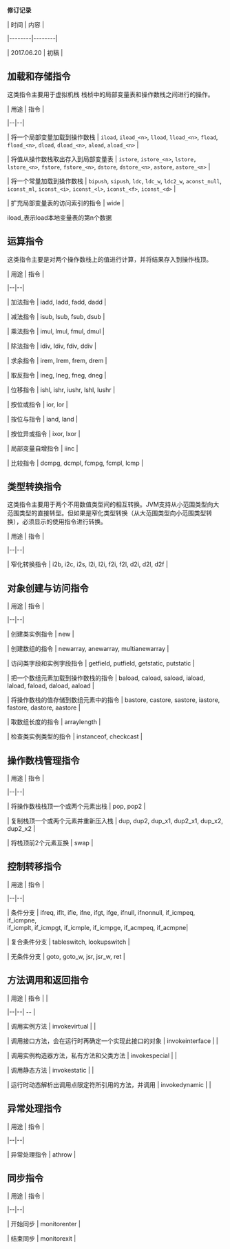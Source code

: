 **修订记录**


| 时间 | 内容 |

|--------|--------|

| 2017.06.20 | 初稿 |



## 加载和存储指令

这类指令主要用于虚拟机栈 栈桢中的局部变量表和操作数栈之间进行的操作。



| 用途 | 指令 |

|--|--|

| 将一个局部变量加载到操作数栈 | `iload`, `iload_<n>`, `lload`, `lload_<n>`, `fload`, `fload_<n>`, `dload`, `dload_<n>`, `aload`, `aload_<n>` |

| 将值从操作数栈取出存入到局部变量表 | `istore`, `istore_<n>`, `lstore,` `lstore_<n>`, `fstore`, `fstore_<n>`, `dstore`, `dstore_<n>`, `astore`, `astore_<n>` |

| 将一个常量加载到操作数栈 | `bipush`, `sipush`, `ldc`, `ldc_w`, `ldc2_w`, `aconst_null`, `iconst_ml`, `iconst_<i>`, `iconst_<l>`, `iconst_<f>`, `iconst_<d>` |

| 扩充局部变量表的访问索引的指令  | wide |



iload_<n>表示load本地变量表的第n个数据



## 运算指令

这类指令主要是对两个操作数栈上的值进行计算，并将结果存入到操作栈顶。



| 用途 | 指令 |

|--|--|

| 加法指令  | iadd, ladd, fadd, dadd  |

| 减法指令 | isub, lsub, fsub, dsub   |

| 乘法指令 | imul, lmul, fmul, dmul  |

| 除法指令 | idiv, ldiv, fdiv, ddiv  |

| 求余指令 | irem, lrem, frem, drem  |

| 取反指令 | ineg, lneg, fneg, dneg  |

| 位移指令 | ishl, ishr, iushr, lshl, lushr |

| 按位或指令 | ior, lor |

| 按位与指令 | iand, land |

| 按位异或指令 | ixor, lxor |

| 局部变量自增指令 | iinc  |

| 比较指令 | dcmpg, dcmpl, fcmpg, fcmpl, lcmp |



## 类型转换指令

这类指令主要用于两个不用数值类型间的相互转换。JVM支持从小范围类型向大范围类型的直接转型。但如果是窄化类型转换（从大范围类型向小范围类型转换），必须显示的使用指令进行转换。



| 用途 | 指令 |

|--|--|

| 窄化转换指令 | i2b, i2c, i2s, l2i, l2i, f2i, f2l, d2i, d2l, d2f  |



## 对象创建与访问指令



| 用途 | 指令 |

|--|--|

| 创建类实例指令 | new |

| 创建数组的指令 | newarray, anewarray, multianewarray |

| 访问类字段和实例字段指令 | getfield, putfield, getstatic, putstatic |

| 把一个数组元素加载到操作数栈的指令 | baload, caload, saload, iaload, laload, faload, daload, aaload |

| 将操作数栈的值存储到数组元素中的指令 | bastore, castore, sastore, iastore, fastore, dastore, aastore  |

| 取数组长度的指令 | arraylength |

| 检查类实例类型的指令 | instanceof, checkcast |



## 操作数栈管理指令



| 用途 | 指令 |

|--|--|

| 将操作数栈栈顶一个或两个元素出栈 | pop, pop2 |

| 复制栈顶一个或两个元素并重新压入栈 | dup, dup2, dup_x1, dup2_x1, dup_x2, dup2_x2 |

| 将栈顶前2个元素互换 | swap |



## 控制转移指令



| 用途 | 指令 |

|--|--|

| 条件分支 | ifreq, iflt, ifle, ifne, ifgt, ifge, ifnull, ifnonnull, if_icmpeq, if_icmpne,<br> if_icmplt, if_icmpgt, if_icmple, if_icmpge, if_acmpeq, if_acmpne|

| 复合条件分支 | tableswitch, lookupswitch  |

| 无条件分支 | goto, goto_w, jsr, jsr_w, ret |



## 方法调用和返回指令



| 用途 | 指令 | |

|--|--| -- |

| 调用实例方法 | invokevirtual |  |

| 调用接口方法，会在运行时再确定一个实现此接口的对象 | invokeinterface | |

| 调用实例构造器方法，私有方法和父类方法 | invokespecial | |

| 调用静态方法 | invokestatic | |

| 运行时动态解析出调用点限定符所引用的方法，并调用 | invokedynamic | |



## 异常处理指令



| 用途 | 指令 |

|--|--|

| 异常处理指令 | athrow |



## 同步指令



| 用途 | 指令 |

|--|--|

| 开始同步 | monitorenter |

| 结束同步 | monitorexit |



































